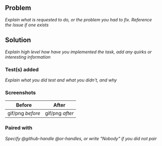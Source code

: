 ## Problem

_Explain what is requested to do, or the problem you had to fix. Reference the Issue if one exists_

## Solution

_Explain high level how have you implemented the task, add any quirks or interesting information_

### Test(s) added

_Explain what you did test and what you didn't, and why_

### Screenshots

| Before | After |
| ------ | ----- |
| gif/png _before_ | gif/png _after_ |

### Paired with

_Specify @github-handle @or-handles, or write "Nobody" if you did not pair_
